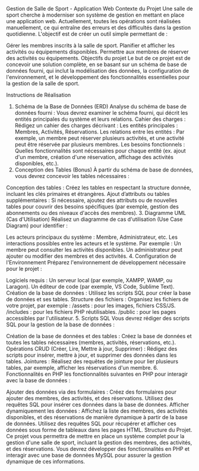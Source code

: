 Gestion de Salle de Sport - Application Web
Contexte du Projet
Une salle de sport cherche à moderniser son système de gestion en mettant en place une application web. Actuellement, toutes les opérations sont réalisées manuellement, ce qui entraîne des erreurs et des difficultés dans la gestion quotidienne. L'objectif est de créer un outil simple permettant de :

Gérer les membres inscrits à la salle de sport.
Planifier et afficher les activités ou équipements disponibles.
Permettre aux membres de réserver des activités ou équipements.
Objectifs du projet
Le but de ce projet est de concevoir une solution complète, en se basant sur un schéma de base de données fourni, qui inclut la modélisation des données, la configuration de l'environnement, et le développement des fonctionnalités essentielles pour la gestion de la salle de sport.

Instructions de Réalisation
1. Schéma de la Base de Données (ERD)
Analyse du schéma de base de données fourni : Vous devrez examiner le schéma fourni, qui décrit les entités principales du système et leurs relations.
Cahier des charges : Rédigez un cahier des charges décrivant :
Les entités principales : Membres, Activités, Réservations.
Les relations entre les entités : Par exemple, un membre peut réserver plusieurs activités, et une activité peut être réservée par plusieurs membres.
Les besoins fonctionnels : Quelles fonctionnalités sont nécessaires pour chaque entité (ex. ajout d'un membre, création d'une réservation, affichage des activités disponibles, etc.).
2. Conception des Tables (Bonus)
À partir du schéma de base de données, vous devrez concevoir les tables nécessaires :

Conception des tables : Créez les tables en respectant la structure donnée, incluant les clés primaires et étrangères.
Ajout d’attributs ou tables supplémentaires : Si nécessaire, ajoutez des attributs ou de nouvelles tables pour couvrir des besoins spécifiques (par exemple, gestion des abonnements ou des niveaux d'accès des membres).
3. Diagramme UML (Cas d'Utilisation)
Réalisez un diagramme de cas d'utilisation (Use Case Diagram) pour identifier :

Les acteurs principaux du système : Membre, Administrateur, etc.
Les interactions possibles entre les acteurs et le système. Par exemple :
Un membre peut consulter les activités disponibles.
Un administrateur peut ajouter ou modifier des membres et des activités.
4. Configuration de l'Environnement
Préparez l'environnement de développement nécessaire pour le projet :

Logiciels requis :
Un serveur local (par exemple, XAMPP, WAMP, ou Laragon).
Un éditeur de code (par exemple, VS Code, Sublime Text).
Création de la base de données : Utilisez les scripts SQL pour créer la base de données et ses tables.
Structure des fichiers : Organisez les fichiers de votre projet, par exemple :
/assets : pour les images, fichiers CSS/JS.
/includes : pour les fichiers PHP réutilisables.
/public : pour les pages accessibles par l'utilisateur.
5. Scripts SQL
Vous devrez rédiger des scripts SQL pour la gestion de la base de données :

Création de la base de données et des tables : Créez la base de données et toutes les tables nécessaires (membres, activités, réservations, etc.).
Opérations CRUD (Créer, Lire, Mettre à jour, Supprimer) : Rédigez des scripts pour insérer, mettre à jour, et supprimer des données dans les tables.
Jointures : Réalisez des requêtes de jointure pour lier plusieurs tables, par exemple, afficher les réservations d'un membre.
6. Fonctionnalités en PHP
 les fonctionnalités suivantes en PHP pour interagir avec la base de données :

Ajouter des données via des formulaires :
Créez des formulaires pour ajouter des membres, des activités, et des réservations.
Utilisez des requêtes SQL pour insérer ces données dans la base de données.
Afficher dynamiquement les données :
Affichez la liste des membres, des activités disponibles, et des réservations de manière dynamique à partir de la base de données.
Utilisez des requêtes SQL pour récupérer et afficher ces données sous forme de tableaux dans les pages HTML.
Structure du Projet.
Ce projet vous permettra de mettre en place un système complet pour la gestion d'une salle de sport, incluant la gestion des membres, des activités, et des réservations. Vous devrez développer des fonctionnalités en PHP et interagir avec une base de données MySQL pour assurer la gestion dynamique de ces informations.